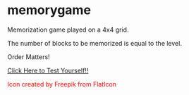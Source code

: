 # memorygame

Memorization game played on a 4x4 grid.

The number of blocks to be memorized is equal to the level.

Order Matters!

[Click Here to Test Yourself!!](https://baboyachoch.github.io/memorygame/])


<span style="color:red">Icon created by Freepik from FlatIcon </span>
